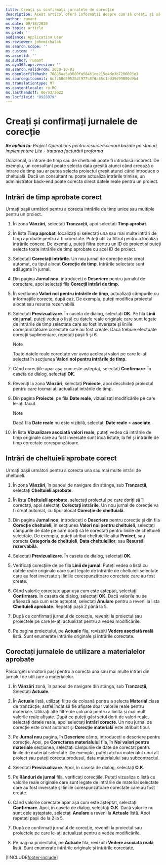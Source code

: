 ```yaml
---
title: Creați și confirmați jurnalele de corecție
description: Acest articol oferă informații despre cum să creați și să confirmați un jurnal de corecție.
author: rumant
ms.date: 09/18/2020
ms.topic: article
ms.prod: ''
audience: Application User
ms.reviewer: johnmichalak
ms.search.scope: ''
ms.custom: ''
ms.assetid: ''
ms.author: rumant
ms.dyn365.ops.version: ''
ms.search.validFrom: 2020-10-01
ms.openlocfilehash: 70886aa5a3060fa58461ce215e4de3b7286093e3
ms.sourcegitcommit: 6cfc50d89528df977a8f6a55c1ad39d99800d9b4
ms.translationtype: MT
ms.contentlocale: ro-RO
ms.lasthandoff: 06/03/2022
ms.locfileid: "8928079"
---
```

# <a name="create-and-confirm-correction-journals"></a>Creați și confirmați jurnalele de corecție

_**Se aplică la:** Project Operations pentru resurse/scenarii bazate pe stocuri, implementare Lite - tratarea facturării proforma_

Ocazional, o intrare de timp sau de cheltuieli poate fi introdusă incorect. De exemplu, un consultant poate selecta data greșită atunci când creează o intrare de timp sau ar putea selecta proiectul greșit atunci când introduce o cheltuială. Dacă un consultant nu poate actualiza intrările trimise, un administrator back-end poate corecta direct datele reale pentru un proiect.

## <a name="correct-approved-time-entries"></a>Intrări de timp aprobate corect     

Urmați pașii următori pentru a corecta intrările de timp unice sau multiple pentru un proiect.

1. În zona **Vânzări**, selectați **Tranzacții**, apoi selectați **Timp aprobat**. 

2. În lista **Timp aprobat**, localizați și selectați una sau mai multe intrări de timp aprobate pentru a fi corectate. Puteți utiliza filtrul pentru a localiza intrările conexe. De exemplu, puteți filtra pentru un ID de proiect și puteți selecta toate intrările de timp aprobate cu acel ID de proiect.

3. Selectați **Corectați intrările**. Un nou jurnal de corecție este creat automat, cu tipul alocat **Corecție de timp**. Intrările selectate sunt adăugate în jurnal. 

4. Din pagina **Jurnal nou**, introduceți o **Descriere** pentru jurnalul de corectare, apoi selectați fila **Corecții intrări de timp**.  

5. În secțiunea **Valori noi pentru intrările de timp**, actualizați câmpurile cu informațiile corecte, după caz. De exemplu, puteți modifica proiectul alocat sau resursa rezervabilă.

6. Selectați **Previzualizare**. În caseta de dialog, selectați **OK**. Pe fila **Linii de jurnal**, puteți vedea o listă cu datele reale originale care sunt legate de intrările de timp selectate care au fost inversate și liniile corespunzătoare corectate care au fost create. Dacă trebuie efectuate corecții suplimentare, repetați pașii 5 și 6. 

    > [!NOTE]
    > Toate datele reale corectate vor avea aceleași valori pe care le-ați selectat în secțiunea **Valori noi pentru intrările de timp**.

7. Când corecțiile apar așa cum este așteptat, selectați **Confirmare**. În caseta de dialog, selectați **OK**.

8. Reveniți la zona **Vânzări**, selectați **Proiecte**, apoi deschideți proiectul pentru care tocmai ați actualizat intrările de timp. 

9. Din pagina **Proiecte**, pe fila **Date reale**, vizualizați modificările pe care le-ați făcut. 

    > [!NOTE]
    > Dacă fila **Date reale** nu este vizibilă, selectați **Date reale** > **asociate**.  

10. În lista **Vizualizare asociată valori reale**, puteți vedea că intrările de timp originale care au fost inversate sunt încă listate, la fel și intrările de timp corectate corespunzătoare. 

 
## <a name="correct-approved-expense-entries"></a>Intrări de cheltuieli aprobate corect

Urmați pașii următori pentru a corecta una sau mai multe intrări de cheltuieli. 

1. În zona **Vânzări**, în panoul de navigare din stânga, sub **Tranzacții**, selectați **Cheltuieli aprobate**.

2. În lista **Cheltuieli aprobate**, selectați proiectul pe care doriți să îl corectați, apoi selectați **Corectați intrările**. Un nou jurnal de corecție va fi creat automat, cu tipul alocat **Corecție de cheltuială**. 

3. Din pagina **Jurnal nou**, introduceți o **Descriere** pentru corecție și din fila **Corecție cheltuieli**, în secțiunea **Valori noi pentru cheltuieli**, selectați câmpurile de date pe care doriți să le corectați pentru liniile de cheltuieli selectate. De exemplu, puteți atribui cheltuielile altui **Proiect**, sau corecta **Categoria de cheltuieli**, **Data cheltuielilor**, sau **Resursă rezervabilă**.

4. Selectați **Previzualizare**. În caseta de dialog, selectați **OK**. 

5. Verificați corecțiile de pe fila **Linii de jurnal**. Puteți vedea o listă cu datele reale originale care sunt legate de intrările de cheltuieli selectate care au fost inversate și liniile corespunzătoare corectate care au fost create.

6. Când valorile corectate apar așa cum este așteptat, selectați **Confirmare**. În caseta de dialog, selectați **OK.** Dacă valorile nu se afișează așa cum este așteptat, selectați **Anulare** pentru a reveni la lista **Cheltuieli aprobate**. Repetați pașii 2 până la 5. 

7. După ce confirmați jurnalul de corecție, reveniți la proiectul sau proiectele pe care le-ați actualizat pentru a vedea modificările.

8. Pe pagina proiectului, pe **Actuale** fila, revizuiți **Vedere asociată reală** listă. Sunt enumerate intrările originale și intrările corectate.


## <a name="correct-approved-material-usage-logs"></a>Corectați jurnalele de utilizare a materialelor aprobate

Parcurgeți următorii pași pentru a corecta una sau mai multe intrări din jurnalul de utilizare a materialelor.

1. În **Vânzări** zonă, în panoul de navigare din stânga, sub **Tranzacții**, Selectați **Actuale**.

2. În **Actuale** listă, utilizați filtre de coloană pentru a selecta **Material** clasa de tranzacție, astfel încât să fie afișate doar valorile reale pentru materiale. Utilizați alte filtre de coloană pentru a limita și mai mult valorile reale afișate. După ce puteți găsi setul dorit de valori reale, selectați datele reale, apoi selectați **Intrări corecte**. Un nou jurnal de corecție este creat automat și **Corecție materială** este atribuit tipul.

3. Pe **Jurnal nou** pagina, în **Descriere** câmp, introduceți o descriere pentru corecție. Apoi, pe **Corectarea materialului** fila, în **Noi valori pentru materiale** secțiunea, selectați câmpurile de date de corectat pentru liniile de material selectate. De exemplu, puteți atribui materialul unui alt proiect sau puteți corecta produsul, data materialului sau subcontractul.

4. Selectați **Previzualizare**. Apoi, în caseta de dialog, selectați **O.K**.

5. Pe **Rânduri de jurnal** fila, verificați corecțiile. Puteți vizualiza o listă cu valorile reale originale care sunt legate de intrările de material selectate care au fost inversate și liniile corespunzătoare corectate care au fost create.

6. Când valorile corectate apar așa cum este așteptat, selectați **Confirmare**. Apoi, în caseta de dialog, selectați **O.K**. Dacă valorile nu sunt cele așteptate, selectați **Anulare** a reveni la **Actuale** listă. Apoi repetați pașii de la 2 la 5.

7. După ce confirmați jurnalul de corecție, reveniți la proiectul sau proiectele pe care le-ați actualizat pentru a vedea modificările.

8. Pe pagina proiectului, pe **Actuale** fila, revizuiți **Vedere asociată reală** listă. Sunt enumerate intrările originale și intrările corectate.


[!INCLUDE[footer-include](../includes/footer-banner.md)]
